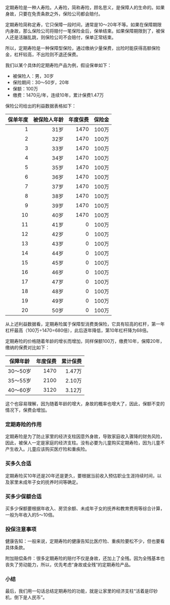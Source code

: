 定期寿险是一种人寿险。人寿险，简称寿险，顾名思义，是保障人的生命的。如果身故，只要在免责条款之外，保险公司都会赔付。

定期寿险简称定寿，它只保障一段时间，通常是10～20年不等。如果在保障期限内身故，那么保险公司将赔付一笔保险金后，保单结束。如果保障期限到了，被保人还是活蹦乱跳，则保险公司不会赔付，保单正常结束。

所以，定期寿险是一种保障型保险，通过缴纳少量保费，出险时能获得高额保险金，杠杆较高，不出险则不退还保费。

我们以某个具体的定期寿险产品为例，假设保单如下：

- 被保险人：男，30岁
- 保险期间：30～50岁，20年
- 保额：100万
- 缴费：1470元/年，连续10年，累计保费1.47万

保险公司给出的利益数据表格如下：

| 保单年度  | 被保险人年龄   | 年度保费  | 保险金 |
|---------:|-------------:|---------:|------:|
| 1        | 31岁         | 1470     | 100万  |
| 2        | 32岁         | 1470     | 100万  |
| 3        | 33岁         | 1470     | 100万  |
| 4        | 34岁         | 1470     | 100万  |
| 5        | 35岁         | 1470     | 100万  |
| 6        | 36岁         | 1470     | 100万  |
| 7        | 37岁         | 1470     | 100万  |
| 8        | 38岁         | 1470     | 100万  |
| 9        | 39岁         | 1470     | 100万  |
| 10       | 40岁         | 1470     | 100万  |
| 11       | 41岁         | 0        | 100万  |
| 12       | 42岁         | 0        | 100万  |
| 13       | 43岁         | 0        | 100万  |
| 14       | 44岁         | 0        | 100万  |
| 15       | 45岁         | 0        | 100万  |
| 16       | 46岁         | 0        | 100万  |
| 17       | 47岁         | 0        | 100万  |
| 18       | 48岁         | 0        | 100万  |
| 19       | 49岁         | 0        | 100万  |
| 20       | 50岁         | 0        | 100万  |

从上述利益数据看，定期寿险属于保障型消费类保险，它具有较高的杠杆，第一年杠杆最高（100万÷1470=680倍），此后逐年降低，第10年杠杆降为68倍。

定期寿险的价格随着年龄的增长而增加，同样保额100万，缴费10年，保障20年，缴纳的保费对比如下：

| 保障年龄 | 年度保费 | 累计保费 |
|---------|-------:|--------:|
| 30～50岁 | 1470   | 1.47万  |
| 35～55岁 | 2100   | 2.10万  |
| 40～60岁 | 3120   | 3.12万  |

这个也容易理解，因为随着年龄的增大，身故的概率也增大了，因此，保额不变的情况下，保费会增加。

### 定期寿险的作用

定期寿险是为了防止家里的经济支柱因意外身故，导致家庭收入骤降的财务风险，因此，被保人一定是家庭的经济支柱。没有必要为儿童购买定期寿险，因为儿童不产生收入。儿童应该购买医疗险和重疾险。

### 买多久合适

定期寿险买10年还是20年还是更久，要根据当前收入预估职业生涯持续时间，以及家里未成年子女的抚养时间等确定。

### 买多少保额合适

买多少保额要根据年收入、房贷余额、未成年子女的抚养和教育费用等综合计算，一般为年收入的5～10倍。

### 投保注意事项

健康告知：一般来说，定期寿险的健康告知比医疗险、重疾险要松不少，但也要看具体条款。

附加赔偿条件：很多定期寿险的赔付不仅是身故，还加上了全残。因为全残基本也丧失了劳动能力，所以，优先考虑“身故或全残”的定期寿险产品。

### 小结

最后，我们用一句话总结定期寿险的功能，就是让家里的经济支柱“活着是印钞机，倒下是人民币”。